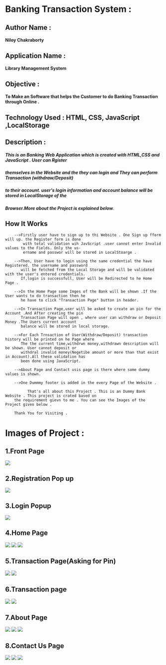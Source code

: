# Banking Transaction System : 

## Author Name : 
#### Niloy Chakraborty

## Application Name : 
#### Library Management System

## Objective : 
####                To Make an Software that helps the Customer to do Banking Transaction through Online . 


## Technology Used :        HTML, CSS, JavaScript ,LocalStorage
       
## Description :
#####        This is an Banking Web Application which is created with HTML,CSS and JavaScript . User can Rgister
#####        themselves in the Website and the they can login and They can perform Transaction (withdraw/Deposit)
#####        to their account. user's login information and account balance will be stored in LocalStorage of the
#####        Browser.More about the Project is explained below.


##  How It Works
        
        -->Firstly user have to sign up to thi Website . One Sign up fform will up. the Register form is done
            with total validation wih JavScript .user cannot enter Invalid values to the Fields. Only the us-
            ername and passwor will be stored in LocalStoarge .
            
        -->Then, User have to login using the same credential the have Registered. the username and password
           will be fetched from the Local Storage and will be validated with the user's entered credentials.
           If,login is successfull, User will be Redirected to he Home Page .
       
        -->In the Home Page some Imges of the Bank will be shown .If the User wants to do transaction then he
           he have to click "Transaction Page" button in header.
         
        -->In Transaction Page,user will be asked to create an pin for the Account .And After creating the pin
           Transaction Page will open , where user can withdraw or Deposit Money .The Users current account 
           balance will be stored in local storage.
         
        -->For Each Trnsaction of User(Withdraw/Deposit) transaction history will be printed on he Page where
           The the current time,withdrwn money,withdrawn description will be shown. User cannot deposit or
           withdral invalid money(Negetibe amount or more than that exist in Account).All these validation has
           been done using JavaScript.
          
        -->About Page and Contact usis page is there where some dummy values is shown.
        
        -->One Dummmy footer is added in the every Page of the Website .
        
              That's all about this Project . This is an Dummy Bank Website . This project is crated based on 
        the requirement gievn to me . You can see the Images of the Project given below .
        
        Thank You for Visiting .
 

# Images of Project :

## 1.Front Page  
![](https://github.com/niloy2019/Banking-Transaction-System/blob/master/Sample%20Images%20of%20the%20Project/1.PNG)

## 2.Registration Pop up 
![](https://github.com/niloy2019/Banking-Transaction-System/blob/master/Sample%20Images%20of%20the%20Project/2.PNG)

## 3.Login Popup 
![](https://github.com/niloy2019/Banking-Transaction-System/blob/master/Sample%20Images%20of%20the%20Project/3.PNG)

## 4.Home Page  
![](https://github.com/niloy2019/Banking-Transaction-System/blob/master/Sample%20Images%20of%20the%20Project/4.PNG)
![](https://github.com/niloy2019/Banking-Transaction-System/blob/master/Sample%20Images%20of%20the%20Project/5.PNG)
![](https://github.com/niloy2019/Banking-Transaction-System/blob/master/Sample%20Images%20of%20the%20Project/footer.PNG)

## 5.Transaction Page(Asking for Pin) 
![](https://github.com/niloy2019/Banking-Transaction-System/blob/master/Sample%20Images%20of%20the%20Project/6.PNG)
![](https://github.com/niloy2019/Banking-Transaction-System/blob/master/Sample%20Images%20of%20the%20Project/footer.PNG)

## 6.Transaction page 
![](https://github.com/niloy2019/Banking-Transaction-System/blob/master/Sample%20Images%20of%20the%20Project/7.PNG)
![](https://github.com/niloy2019/Banking-Transaction-System/blob/master/Sample%20Images%20of%20the%20Project/footer.PNG)

## 7.About Page
![](https://github.com/niloy2019/Banking-Transaction-System/blob/master/Sample%20Images%20of%20the%20Project/8.PNG)
![](https://github.com/niloy2019/Banking-Transaction-System/blob/master/Sample%20Images%20of%20the%20Project/9.PNG)
![](https://github.com/niloy2019/Banking-Transaction-System/blob/master/Sample%20Images%20of%20the%20Project/footer.PNG)

## 8.Contact Us Page
![](https://github.com/niloy2019/Banking-Transaction-System/blob/master/Sample%20Images%20of%20the%20Project/10.PNG)
![](https://github.com/niloy2019/Banking-Transaction-System/blob/master/Sample%20Images%20of%20the%20Project/11.PNG)
![](https://github.com/niloy2019/Banking-Transaction-System/blob/master/Sample%20Images%20of%20the%20Project/footer.PNG)
